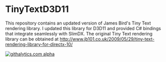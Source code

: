 TinyTextD3D11
=============

This repository contains an updated version of James Bird's Tiny Text rendering library. I updated this library for D3D11 and provided C# bindings that integrate seamlessly with SlimDX. The original Tiny Text rendering library can be obtained at http://www.jb101.co.uk/2009/05/29/tiny-text-rendering-library-for-directx-10/

[![githalytics.com alpha](https://cruel-carlota.gopagoda.com/df3aaf1c61a7dfc3e6923bd3c0b441e0 "githalytics.com")](http://githalytics.com/mroberts3000/TinyTextD3D11)
